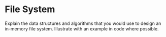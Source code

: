 # File System

Explain the data structures and algorithms that you would use to design an in-memory file system. Illustrate with an example in code where possible.